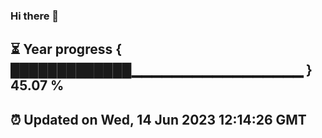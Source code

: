 ### Hi there 👋
⏳ Year progress { █████████████▁▁▁▁▁▁▁▁▁▁▁▁▁▁▁▁▁ } 45.07 %
---
⏰ Updated on Wed, 14 Jun 2023 12:14:26 GMT
---
